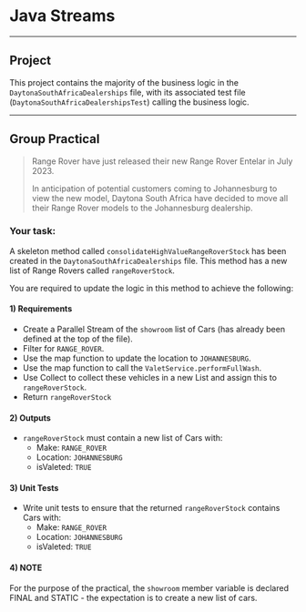 # Java Streams

---

## Project
This project contains the majority of the business logic in the `DaytonaSouthAfricaDealerships` file, with its associated 
test file (`DaytonaSouthAfricaDealershipsTest`) calling the business logic.

---

## Group Practical
>Range Rover have just released their new Range Rover Entelar in July 2023.
> 
>In anticipation of potential customers coming to Johannesburg to view the new model, Daytona South Africa have decided 
to move all their Range Rover models to the Johannesburg dealership. 

### Your task:
A skeleton method called `consolidateHighValueRangeRoverStock` has been created in the `DaytonaSouthAfricaDealerships` 
file. This method has a new list of Range Rovers called `rangeRoverStock`. 

You are required to update the logic in this method to achieve the following:

#### 1) Requirements
* Create a Parallel Stream of the `showroom` list of Cars (has already been defined at the top of the file).
* Filter for `RANGE_ROVER`.
* Use the map function to update the location to `JOHANNESBURG`.
* Use the map function to call the `ValetService.performFullWash`.
* Use Collect to collect these vehicles in a new List and assign this to `rangeRoverStock`.
* Return `rangeRoverStock`

#### 2) Outputs
* `rangeRoverStock` must contain a new list of Cars with:
  * Make: `RANGE_ROVER` 
  * Location: `JOHANNESBURG`
  * isValeted: `TRUE`

#### 3) Unit Tests
* Write unit tests to ensure that the returned `rangeRoverStock` contains Cars with:
  * Make: `RANGE_ROVER`
  * Location: `JOHANNESBURG`
  * isValeted: `TRUE`

#### 4) NOTE
For the purpose of the practical, the `showroom` member variable is declared FINAL and STATIC - 
the expectation is to create a new list of cars.
